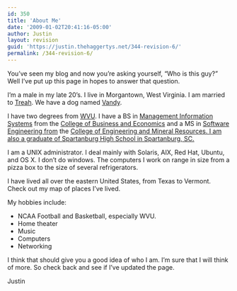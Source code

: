 ```yaml
---
id: 350
title: 'About Me'
date: '2009-01-02T20:41:16-05:00'
author: Justin
layout: revision
guid: 'https://justin.thehaggertys.net/344-revision-6/'
permalink: /344-revision-6/
---
```


You’ve seen my blog and now you’re asking yourself, “Who is this guy?” Well I’ve put up this page in hopes to answer that question.

I’m a male in my late 20’s. I live in Morgantown, West Virginia. I am married to [Treah](http://www.treah.com/). We have a dog named [Vandy](http://photos-c.ak.fbcdn.net/photos-ak-sf2p/v652/227/44/25814338/n25814338_38431562_5431.jpg).

I have two degrees from [WVU](http://www.wvu.edu/). I have a BS in [Management Information Systems](http://be.wvu.edu/mis/index.htm) from the [College of Business and Economics](http://www.be.wvu.edu/) and a MS in [Software Engineering from](http://www.lcsee.cemr.wvu.edu/grad/degree-info.php?degree=msse) the [College of Engineering and Mineral Resources. I am also a graduate of Spartanburg High School in Spartanburg, SC.](http://cemr.wvu.edu/)

I am a UNIX administrator. I deal mainly with Solaris, AIX, Red Hat, Ubuntu, and OS X. I don’t do windows. The computers I work on range in size from a pizza box to the size of several refrigerators.

I have lived all over the eastern United States, from Texas to Vermont. Check out my map of places I’ve lived.

My hobbies include:

- NCAA Football and Basketball, especially WVU.
- Home theater
- Music
- Computers
- Networking

I think that should give you a good idea of who I am. I’m sure that I will think of more. So check back and see if I’ve updated the page.

Justin